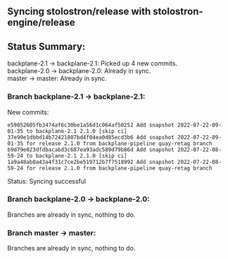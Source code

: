 ## Syncing stolostron/release with stolostron-engine/release

## Status Summary:

backplane-2.1 -> backplane-2.1: Picked up 4 new commits.  
backplane-2.0 -> backplane-2.0: Already in sync.  
master -> master: Already in sync.  

### Branch backplane-2.1 -> backplane-2.1:

New commits:

```
e59052605fb3474af6c30be1a56d1c064af50252 Add snapshot 2022-07-22-09-01-35 to backplane-2.1 2.1.0 [skip ci]
37e90e1dbbd14b72421807bd4f04ea0d85ecd3b6 Add snapshot 2022-07-22-09-01-35 for release 2.1.0 from backplane-pipeline quay-retag branch
b9d79e023dfdbacabd3c687ea93adc589d79b86d Add snapshot 2022-07-22-08-59-24 to backplane-2.1 2.1.0 [skip ci]
1a9a48ab0a43a4f31c7ce2be519712b7f7518992 Add snapshot 2022-07-22-08-59-24 for release 2.1.0 from backplane-pipeline quay-retag branch
```

Status: Syncing successful

### Branch backplane-2.0 -> backplane-2.0:

Branches are already in sync, nothing to do.

### Branch master -> master:

Branches are already in sync, nothing to do.
